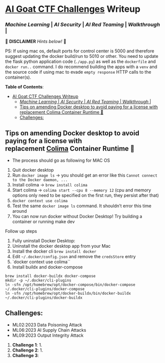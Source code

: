 # [AI Goat CTF Challenges](https://github.com/orcasecurity-research/AIGoat) Writeup
### *Machine Learning* | *AI Security* | *AI Red Teaming* | *Walkthrough* |

🐐 **DISCLAIMER** *Hints below!* 🐐

PS: If using mac os, default ports for control center is 5000 and therefore suggest updating the docker build/run to 5010 or other. You need to update the flask python application code (`./app.py`) as well as the `dockerfile` and `docker run..` command. I do recommend building the apps with a `venv` and the source code if using mac to evade `empty response` HTTP calls to the container(s).

**Table of Contents**:
- [AI Goat CTF Challenges Writeup](#ai-goat-ctf-challenges-writeup)
    - [*Machine Learning* | *AI Security* | *AI Red Teaming* | *Walkthrough* |](#machine-learning--ai-security--ai-red-teaming--walkthrough-)
  - [Tips on amending Docker desktop to avoid paying for a license with replacement Colima Container Runtime 🐳](#tips-on-amending-docker-desktop-to-avoid-paying-for-a-license-with-replacementcolimacontainer-runtime-)
  - [Challenges:](#challenges)

## Tips on amending Docker desktop to avoid paying for a license with replacement [Colima](https://github.com/abiosoft/colima) Container Runtime 🐳

- The process should go as following for MAC OS
1. Quit docker desktop
2. Run `docker image ls` → you should get an error like this `Cannot connect to the Docker daemon, ...`
3. Install colima → `brew install colima`
4. Start colima → `colima start --cpu 8 --memory 12` (cpu and memory options only need to be specified on the first run, they persist after that)
5. `docker context use colima`
6. Test the same `docker image ls` command. It shouldn’t error this time around
7. You can now run docker without Docker Desktop! Try building a container or running make dev

Follow up steps

1. Fully uninstall Docker Desktop:
2. Uninstall the docker desktop app from your Mac
3. Install the docker cli `brew install docker`
4. Edit `~/.docker/config.json` and remove the `credsStore` entry
5. `docker context use colima``
6. Install buildx and docker-compose

```
brew install docker-buildx docker-compose
mkdir -p ~/.docker/cli-plugins
ln -sfn /opt/homebrew/opt/docker-compose/bin/docker-compose ~/.docker/cli-plugins/docker-compose
ln -sfn /opt/homebrew/opt/docker-buildx/bin/docker-buildx ~/.docker/cli-plugins/docker-buildx
```

## Challenges:

- ML02:2023 Data Poisoning Attack
- ML06:2023 AI Supply Chain Attacks
- ML09:2023 Output Integrity Attack

1. **Challenge 1**:
   1. 
2. **Challenge 2**:
   1. 
3. **Challenge 3**:

